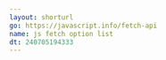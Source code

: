```yaml
---
layout: shorturl
go: https://javascript.info/fetch-api
name: js fetch option list
dt: 240705194333
---
```

